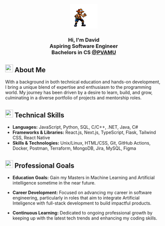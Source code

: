 <!-- HEADER -->
<p align="center">
    <img width="18%" margin="0" padding="0" src="one-piece-pixel.gif"/>
</p>
<!-- One Piece
<div style="width:100%;height:0;padding-bottom:75%;position:relative;"><iframe src="https://giphy.com/embed/SJXzadwbexJEAZ9S1B" width="100%" height="100%" style="position:absolute" frameBorder="0" class="giphy-embed" allowFullScreen></iframe></div><p><a href="https://giphy.com/gifs/funimation-jump-luffy-SJXzadwbexJEAZ9S1B">via GIPHY</a></p> -->


<h3 align="center">
    Hi, I'm David
    </br> 
    Aspiring Software Engineer </br> Bachelors in CS <a align="center" href="https://www.pvamu.edu/" target="_blank"> @PVAMU </a>
</h3>

<!-- ABOUT ME -->

## <img src="https://images.emojiterra.com/google/noto-emoji/unicode-15/animated/1f64c.gif" width="25" height="25"/> About Me

With a background in both technical education and hands-on development, I bring a unique blend of expertise and enthusiasm to the programming world. My journey has been driven by a desire to learn, build, and grow, culminating in a diverse portfolio of projects and mentorship roles.

<!-- TECHNICAL SKILLS -->

## <img src="https://cdn3.emoji.gg/emojis/3863_gearz.gif" width="25" height="25"/> Technical Skills

- **Languages:** JavaScript, Python, SQL, C/C++, .NET, Java, C#
- **Frameworks & Libraries:** React.js, Next.js, TypeScript, Flask, Tailwind CSS, React Native
- **Skills & Technologies:** Unix/Linux, HTML/CSS, Git, GitHub Actions, Docker, Postman, Terraform, MongoDB, Jira, MySQL, Figma

<!-- PROFESSIONAL GOALS -->

## <img src="https://images.emojiterra.com/google/noto-emoji/animated-emoji/1f680.gif" width="25" height="25"/> Professional Goals

- **Education Goals:** Gain my Masters in Machine Learning and Artificial intelligence sometime in the near future.

- **Career Development:** Focused on advancing my career in software engineering, particularly in roles that aim to integrate Artificial Inteligence with full-stack development to build impactful products.
- **Continuous Learning:** Dedicated to ongoing professional growth by keeping up with the latest tech trends and enhancing my coding skills.



